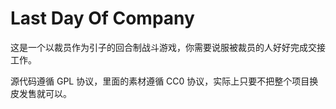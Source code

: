 # Last Day Of Company

这是一个以裁员作为引子的回合制战斗游戏，你需要说服被裁员的人好好完成交接工作。

源代码遵循 GPL 协议，里面的素材遵循 CC0 协议，实际上只要不把整个项目换皮发售就可以。
